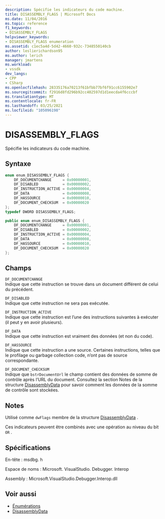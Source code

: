```yaml
---
description: Spécifie les indicateurs du code machine.
title: DISASSEMBLY_FLAGS | Microsoft Docs
ms.date: 11/04/2016
ms.topic: reference
f1_keywords:
- DISASSEMBLY_FLAGS
helpviewer_keywords:
- DISASSEMBLY_FLAGS enumeration
ms.assetid: c1ec5a4d-5d42-4660-932c-7348550140cb
author: leslierichardson95
ms.author: lerich
manager: jmartens
ms.workload:
- vssdk
dev_langs:
- CPP
- CSharp
ms.openlocfilehash: 28335176a70213f61bfbb77bf6f91cc6155902e7
ms.sourcegitcommit: f2916d8fd296b92cc402597d1d1eecda4f6cccbf
ms.translationtype: MT
ms.contentlocale: fr-FR
ms.lasthandoff: 03/25/2021
ms.locfileid: "105096198"
---
```

# <a name="disassembly_flags"></a>DISASSEMBLY_FLAGS
Spécifie les indicateurs du code machine.

## <a name="syntax"></a>Syntaxe

```cpp
enum enum_DISASSEMBLY_FLAGS {
    DF_DOCUMENTCHANGE     = 0x00000001,
    DF_DISABLED           = 0x00000002,
    DF_INSTRUCTION_ACTIVE = 0x00000004,
    DF_DATA               = 0x00000008,
    DF_HASSOURCE          = 0x00000010,
    DF_DOCUMENT_CHECKSUM  = 0x00000020
};
typedef DWORD DISASSEMBLY_FLAGS;
```

```csharp
public enum enum_DISASSEMBLY_FLAGS {
    DF_DOCUMENTCHANGE     = 0x00000001,
    DF_DISABLED           = 0x00000002,
    DF_INSTRUCTION_ACTIVE = 0x00000004,
    DF_DATA               = 0x00000008,
    DF_HASSOURCE          = 0x00000010,
    DF_DOCUMENT_CHECKSUM  = 0x00000020
};
```

## <a name="fields"></a>Champs
`DF_DOCUMENTCHANGE`\
Indique que cette instruction se trouve dans un document différent de celui du précédent.

`DF_DISABLED`\
Indique que cette instruction ne sera pas exécutée.

`DF_INSTRUCTION_ACTIVE`\
Indique que cette instruction est l’une des instructions suivantes à exécuter (il peut y en avoir plusieurs).

`DF_DATA`\
Indique que cette instruction est vraiment des données (et non du code).

`DF_HASSOURCE`\
Indique que cette instruction a une source. Certaines instructions, telles que le profilage ou garbage collection code, n’ont pas de source correspondante.

`DF_DOCUMENT_CHECKSUM`\
Indique que `bstrDocumentUrl` le champ contient des données de somme de contrôle après l’URL du document. Consultez la section Notes de la structure [DisassemblyData](../../../extensibility/debugger/reference/disassemblydata.md) pour savoir comment les données de la somme de contrôle sont stockées.

## <a name="remarks"></a>Notes
Utilisé comme `dwFlags` membre de la structure [DisassemblyData](../../../extensibility/debugger/reference/disassemblydata.md) .

Ces indicateurs peuvent être combinés avec une opération au niveau du bit `OR` .

## <a name="requirements"></a>Spécifications
En-tête : msdbg. h

Espace de noms : Microsoft. VisualStudio. Debugger. Interop

Assembly : Microsoft.VisualStudio.Debugger.Interop.dll

## <a name="see-also"></a>Voir aussi
- [Énumérations](../../../extensibility/debugger/reference/enumerations-visual-studio-debugging.md)
- [DisassemblyData](../../../extensibility/debugger/reference/disassemblydata.md)
